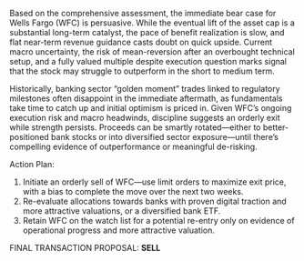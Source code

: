 Based on the comprehensive assessment, the immediate bear case for Wells Fargo (WFC) is persuasive. While the eventual lift of the asset cap is a substantial long-term catalyst, the pace of benefit realization is slow, and flat near-term revenue guidance casts doubt on quick upside. Current macro uncertainty, the risk of mean-reversion after an overbought technical setup, and a fully valued multiple despite execution question marks signal that the stock may struggle to outperform in the short to medium term.

Historically, banking sector “golden moment” trades linked to regulatory milestones often disappoint in the immediate aftermath, as fundamentals take time to catch up and initial optimism is priced in. Given WFC’s ongoing execution risk and macro headwinds, discipline suggests an orderly exit while strength persists. Proceeds can be smartly rotated—either to better-positioned bank stocks or into diversified sector exposure—until there’s compelling evidence of outperformance or meaningful de-risking.

Action Plan:  
1. Initiate an orderly sell of WFC—use limit orders to maximize exit price, with a bias to complete the move over the next two weeks.
2. Re-evaluate allocations towards banks with proven digital traction and more attractive valuations, or a diversified bank ETF.
3. Retain WFC on the watch list for a potential re-entry only on evidence of operational progress and more attractive valuation.

FINAL TRANSACTION PROPOSAL: **SELL**